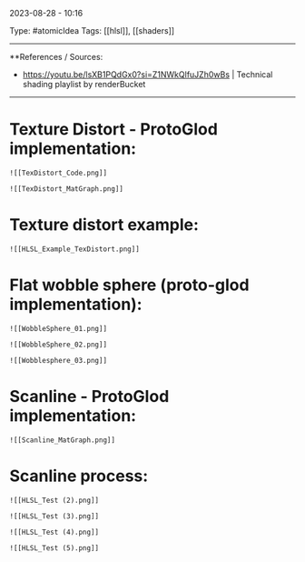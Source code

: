 2023-08-28 - 10:16

Type: #atomicIdea 
Tags: [[hlsl]],  [[shaders]]

---
**References  / Sources:
- https://youtu.be/lsXB1PQdGx0?si=Z1NWkQlfuJZh0wBs | Technical shading playlist by renderBucket
---

# Texture Distort - ProtoGlod implementation:
	![[TexDistort_Code.png]]
	
	![[TexDistort_MatGraph.png]]

# Texture distort example:
	![[HLSL_Example_TexDistort.png]]
# Flat wobble sphere (proto-glod implementation):
	
	![[WobbleSphere_01.png]]
	
	![[WobbleSphere_02.png]]
	
	![[Wobblesphere_03.png]]

# Scanline - ProtoGlod implementation:
	![[Scanline_MatGraph.png]]
# Scanline process: 

	![[HLSL_Test (2).png]]
	
	![[HLSL_Test (3).png]]
	
	![[HLSL_Test (4).png]]
	
	![[HLSL_Test (5).png]]